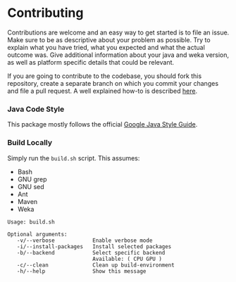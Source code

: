 # Contributing

Contributions are welcome and an easy way to get started is to file an issue. Make sure to be as descriptive about your problem as possible. Try to explain what you have tried, what you expected and what the actual outcome was. Give additional information about your java and weka version, as well as platform specific details that could be relevant. 

If you are going to contribute to the codebase, you should fork this repository, create a separate branch on which you commit your changes and file a pull request. A well explained how-to is described [here](https://gist.github.com/Chaser324/ce0505fbed06b947d962).

### Java Code Style
This package mostly follows the official [Google Java Style Guide](https://google.github.io/styleguide/javaguide.html).

### Build Locally
Simply run the `build.sh` script. This assumes:
* Bash
* GNU grep
* GNU sed
* Ant
* Maven
* Weka

```
Usage: build.sh

Optional arguments:
   -v/--verbose            Enable verbose mode
   -i/--install-packages   Install selected packages
   -b/--backend            Select specific backend 
                           Available: ( CPU GPU )
   -c/--clean              Clean up build-environment
   -h/--help               Show this message
```

